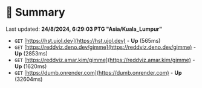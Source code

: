 # 📖 Summary
Last updated: **24/8/2024, 6:29:03 PTG "Asia/Kuala_Lumpur"**

- `GET` [https://hst.ujol.dev](https://hst.ujol.dev) - **Up** (565ms)
- `GET` [https://reddviz.deno.dev/gimme](https://reddviz.deno.dev/gimme) - **Up** (2853ms)
- `GET` [https://reddviz.amar.kim/gimme](https://reddviz.amar.kim/gimme) - **Up** (1620ms)
- `GET` [https://dumb.onrender.com](https://dumb.onrender.com) - **Up** (32604ms)

